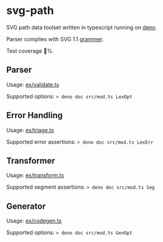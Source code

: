 # svg-path

SVG path data toolset written in typescript running on [deno](https://github.com/denoland/deno). 

Parser complies with SVG 1.1 [grammer](https://www.w3.org/TR/SVG11/paths.html#PathDataBNF).

Test coverage 💯%.

## Parser

Usage: [ex/validate.ts](../ex/validate.ts)

Supported options: `> deno doc src/mod.ts LexOpt`


## Error Handling

Usage: [ex/triage.ts](../ex/triage.ts)

Supported error assertions: `> deno doc src/mod.ts LexErr`


## Transformer

Usage: [ex/transform.ts](../ex/transform.ts)

Supported segment assertions: `> deno doc src/mod.ts Seg`


## Generator

Usage: [ex/codegen.ts](../ex/codegen.ts)

Supported options: `> deno doc src/mod.ts GenOpt`
